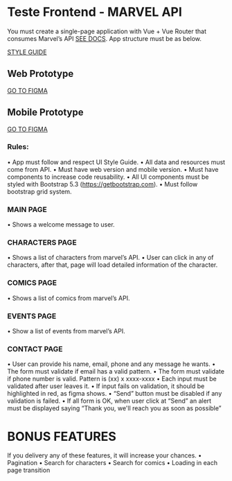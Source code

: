 # Teste Frontend - MARVEL API


You must create a single-page application with Vue + Vue Router that consumes Marvel’s API [SEE DOCS](https://developer.marvel.com/docs).
App structure must be as below.

[STYLE GUIDE](https://www.figma.com/file/b21cB6Ph702fL11DqwoyWP/Teste-Frontend---Bee-Delivery?type=design&node-id=2-2&mode=design&t=3U9mo2tpqc08ckd9-0)

## Web Prototype
[GO TO FIGMA](https://www.figma.com/proto/IivV2Vq6MJ6a24usioCuUk/Teste-t%C3%A9cnico-Mobile-Bee-Delivery?type=design&node-id=203-2&viewport=1176%2C813%2C0.33&t=qEb3f4U1t5a4suOv-0&scaling=scale-down&starting-point-node-id=212%3A45)


## Mobile Prototype
[GO TO FIGMA](https://www.figma.com/proto/IivV2Vq6MJ6a24usioCuUk/Teste-técnico-Mobile---Bee-Delivery?type=design&node-id=212-45&viewport=1176%2C813%2C0.33&t=qEb3f4U1t5a4suOv-0&scaling=scale-down&starting-point-node-id=212%3A45)

### Rules:
•	App must follow and respect UI Style Guide.
•	All data and resources must come from API.
•	Must have web version and mobile version.
•	Must have components to increase code reusability.
•	All UI components must be styled with Bootstrap 5.3 (https://getbootstrap.com).
•	Must follow bootstrap grid system.

### MAIN PAGE
•	Shows a welcome message to user.

### CHARACTERS PAGE
•	Shows a list of characters from marvel’s API.
•	User can click in any of characters, after that, page will load detailed information of the character.

### COMICS PAGE
•	Shows a list of comics from marvel’s API.

### EVENTS PAGE
•	Show a list of events from marvel’s API.


### CONTACT PAGE
•	User can provide his name, email, phone and any message he wants.
•	The form must validate if email has a valid pattern.
•	The form must validate if phone number is valid. Pattern is (xx) x xxxx-xxxx
•	Each input must be validated after user leaves it.
•	If input fails on validation, it should be highlighted in red, as figma shows.
•	“Send” button must be disabled if any validation is failed.
•	If all form is OK, when user click at “Send” an alert must be displayed saying “Thank you, we'll reach you as soon as possible”

# BONUS FEATURES
If you delivery any of these features, it will increase your chances.
•	Pagination
•	Search for characters
•	Search for comics
•	Loading in each page transition
